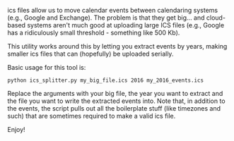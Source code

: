 ics files allow us to move calendar events between calendaring systems (e.g.,
Google and Exchange).  The problem is that they get big... and cloud-based
systems aren't much good at uploading large ICS files (e.g., Google has a
ridiculously small threshold - something like 500 Kb).

This utility works around this by letting you extract events by years, making
smaller ics files that can (hopefully) be uploaded serially.

Basic usage for this tool is:

	python ics_splitter.py my_big_file.ics 2016 my_2016_events.ics

Replace the arguments with your big file, the year you want to extract and the
file you want to write the extracted events into. Note that, in addition to the
events, the script pulls out all the boilerplate stuff (like timezones and
such) that are sometimes required to make a valid ics file.

Enjoy!

